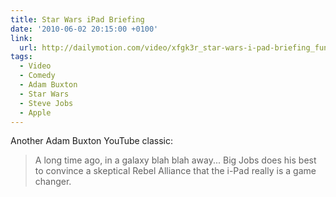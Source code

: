 ```yaml
---
title: Star Wars iPad Briefing
date: '2010-06-02 20:15:00 +0100'
link:
  url: http://dailymotion.com/video/xfgk3r_star-wars-i-pad-briefing_fun
tags:
  - Video
  - Comedy
  - Adam Buxton
  - Star Wars
  - Steve Jobs
  - Apple
---
```

Another Adam Buxton YouTube classic:

> A long time ago, in a galaxy blah blah away... Big Jobs does his best to convince a skeptical Rebel Alliance that the i-Pad really is a game changer.
